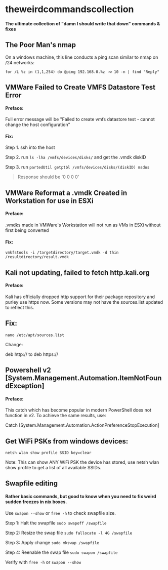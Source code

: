 # theweirdcommandscollection
#### The ultimate collection of "damn I should write that down" commands & fixes

## The Poor Man's nmap
On a windows machine, this line conducts a ping scan similar to nmap on /24 networks:

``` for /L %z in (1,1,254) do @ping 192.168.0.%z -w 10 -n | find "Reply" ```

## VMWare Failed to Create VMFS Datastore Test Error
#### Preface:
Full error message will be "Failed to create vmfs datastore test - cannot change the host configuration"
#### Fix:
Step 1. ssh into the host

Step 2. run ``` ls -lha /vmfs/devices/disks/ ``` and get the .vmdk diskID

Step 3. run ``` partedUtil getptbl /vmfs/devices/disks/(diskID) msdos ```

> Response should be '0 0 0 0'

## VMWare Reformat a .vmdk Created in Workstation for use in ESXi
#### Preface:
.vmdks made in VMWare's Workstation will not run as VMs in ESXi without first being converted
#### Fix:
``` vmkfstools -i /targetdirectory/target.vmdk -d thin /resultdirectory/result.vmdk ```

## Kali not updating, failed to fetch http.kali.org
#### Preface:
Kali has officially dropped http support for their package repository and purley use https now.  Some versions may not have the sources.list updated to reflect this.
## Fix:
``` nano /etc/apt/sources.list ```

Change:

deb http:// to deb https://

## Powershell v2 [System.Management.Automation.ItemNotFoundException]
#### Preface:
This catch which has become popular in modern PowerShell does not function in v2.  To achieve the same results, use:

Catch [System.Management.Automation.ActionPreferenceStopExecution]

## Get WiFi PSKs from windows devices:
``` netsh wlan show profile SSID key=clear ```

Note: This can show ANY WiFi PSK the device has stored, use netsh wlan show profile to get a list of all available SSIDs.

## Swapfile editing
#### Rather basic commands, but good to know when you need to fix weird sudden freezes in nix boxes.
Use ``` swapon --show ``` or ``` free -h ``` to check swapfile size.

Step 1: Halt the swapfile
``` sudo swapoff /swapfile ```

Step 2: Resize the swap file
``` sudo fallocate -l 4G /swapfile ```

Step 3: Apply change
``` sudo mkswap /swapfile ```

Step 4: Reenable the swap file
``` sudo swapon /swapfile ```

Verify with ``` free -h ``` or ``` swapon --show ```

